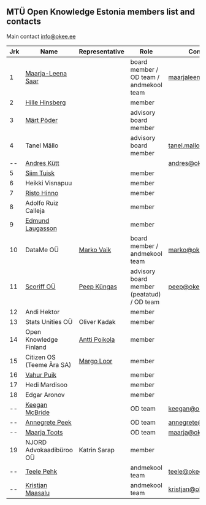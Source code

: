 ## MTÜ Open Knowledge Estonia members list and contacts

Main contact info@okee.ee

| Jrk | Name | Representative | Role | Contact | 
|--|--|--|--|--|
| 1 | [Maarja-Leena Saar](https://github.com/infokujur) |  | board member / OD team / andmekool team | maarjaleena@okee.ee |
| 2 | [Hille Hinsberg](https://github.com/Hillehinsberg) |  | member |  |
| 3 | [Märt Põder](https://github.com/boamaod) |  | advisory board member |  |
| 4 | Tanel Mällo |  | advisory board member |	tanel.mallo@okee.ee |
|--| [Andres Kütt](https://github.com/andreskytt) |  |  | andres@okee.ee | 
| 5 | [Siim Tuisk](https://github.com/luuletaja) |  | member |  |
| 6 | Heikki Visnapuu |  | member |  |
| 7 | [Risto Hinno](https://github.com/rristo) |  | member |  |
| 8 | Adolfo Ruiz Calleja |  | member |  |
| 9 | [Edmund Laugasson](https://github.com/edmundlaugasson) |  | member |  |
| 10 | DataMe OÜ | [Marko Vaik](https://github.com/vaikmarko) | board member / andmekool team | marko@okee.ee |
| 11 | [Scoriff OÜ](https://scoriff.com) | [Peep Küngas](https://github.com/peepkungas) | advisory board member (peatatud) / OD team |	peep@okee.ee |
| 12 | Andi Hektor |  | member |  |
| 13 | Stats Unities OÜ | Oliver Kadak | member |  |
| 14 | Open Knowledge Finland | [Antti Poikola](https://github.com/apoikola) | member |  |
| 15 | Citizen OS (Teeme Ära SA) | [Margo Loor](https://github.com/loorm) | member |  |
| 16 | [Vahur Puik](https://github.com/puik) |  | member |  |
| 17 | Hedi Mardisoo |  | member |  |
| 18 | Edgar Aronov |  | member |  |
|--| [Keegan McBride](https://github.com/keeganmcbride) |  | OD team | keegan@okee.ee |
|--| [Annegrete Peek](https://github.com/annegretepeek) |  | OD team | annegrete@okee.ee |
|--| [Maarja Toots](https://github.com/maarjatoots) |  | OD team |	maarja@okee.ee |
| 19 | NJORD Advokaadibüroo OÜ | Katrin Sarap | member |  |
|--| [Teele Pehk](https://github.com/teelepehk) |  | andmekool team | teele@okee.ee |
|--| [Kristjan Maasalu](https://github.com/pilbastex) |  | andmekool team | kristjan@okee.ee |
